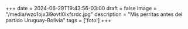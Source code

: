 +++
date = 2024-06-29T19:43:56-03:00
draft = false
image = "/media/wzo1ojx3l9ovtl0ixfsrdc.jpg"
description = "Mis perritas antes del partido Uruguay-Bolivia"
tags = ['foto']
+++
